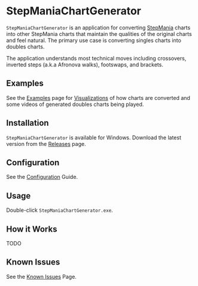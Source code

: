 # StepManiaChartGenerator
`StepManiaChartGenerator` is an application for converting [StepMania](https://www.stepmania.com/) charts into other StepMania charts that maintain the qualities of the original charts and feel natural. The primary use case is converting singles charts into doubles charts.

The application understands most technical moves including crossovers, inverted steps (a.k.a Afronova walks), footswaps, and brackets.

## Examples
See the [Examples](docs/Examples.md) page for [Visualizations](docs/Visualizations.md) of how charts are converted and some videos of generated doubles charts being played.

## Installation
`StepManiaChartGenerator` is available for Windows. Download the latest version from the [Releases](https://github.com/PerryAsleep/Fumen/releases) page.

## Configuration
See the [Configuration](docs/Config.md) Guide.

## Usage
Double-click `StepManiaChartGenerator.exe`.

## How it Works
TODO

## Known Issues
See the [Known Issues](docs/KnownIssues.md) Page.
